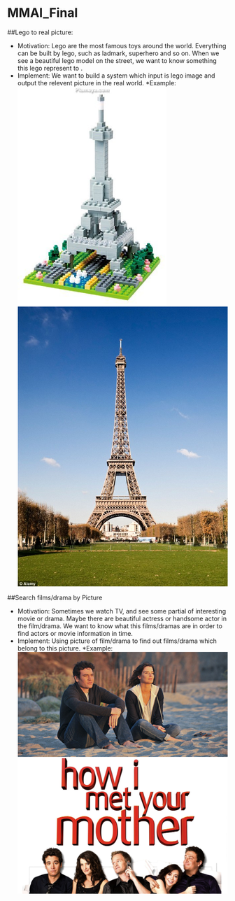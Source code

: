 # MMAI_Final

##Lego to real picture:
* Motivation:
Lego are the most famous toys around the world. Everything can be built by lego, such as ladmark, superhero and so on. When we see a beautiful lego model on the street, we want to know something this lego represent to .
* Implement:
We want to build a system which input is lego image and output the relevent picture in the real world.
*Example:
![image](https://raw.githubusercontent.com/bostenkg5/MMAI_Final/master/lego.jpg)
![image](https://raw.githubusercontent.com/bostenkg5/MMAI_Final/master/real.jpg)

##Search films/drama by Picture
* Motivation:
Sometimes we watch TV, and see some partial of interesting movie or drama. Maybe there are beautiful actress or handsome actor in the film/drama. We want to know what this films/dramas are in order to find actors or movie information in time. 
* Implement:
Using picture of film/drama to find out films/drama which belong to this picture.
*Example:
![image](https://raw.githubusercontent.com/bostenkg5/MMAI_Final/master/pic.jpg)
![image](https://raw.githubusercontent.com/bostenkg5/MMAI_Final/master/himym.jpeg)
